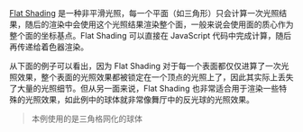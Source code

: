 [Flat Shading](https://en.wikipedia.org/wiki/Shading#Flat_shading) 是一种非平滑光照，每一个平面（如三角形）只会计算一次光照结果，随后的渲染中会使用这个光照结果渲染整个面，一般来说会使用面的质心作为整个面的坐标基点。Flat Shading 可以直接在 JavaScript 代码中完成计算，随后再传递给着色器渲染。

从下面的例子可以看出，因为 Flat Shading 对于每一个表面都仅仅进算了一次光照效果，整个表面的光照效果都被锁定在一个顶点的光照上了，因此其实际上丢失了大量的光照细节。但从另一面来说，Flat Shading 也非常适合用于渲染一些特殊的光照效果，如此例中的球体就非常像舞厅中的反光球的光照效果。

> 本例使用的是三角格网化的球体
